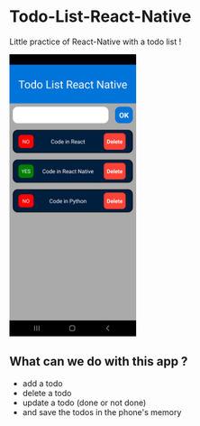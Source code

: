 # Todo-List-React-Native

Little practice of React-Native with a todo list !

<img src="https://github.com/UltraViolet33/Todo-List-React-Native/blob/master/assets/screenshot_react_native_app.jpg"  height="500" />

## What can we do with this app ?
- add a todo
- delete a todo
- update a todo (done or not done)
- and save the todos in the phone's memory


